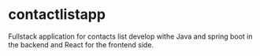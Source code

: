 # contactlistapp
Fullstack application for contacts list develop withe Java and spring boot in the backend and React for the frontend side.
